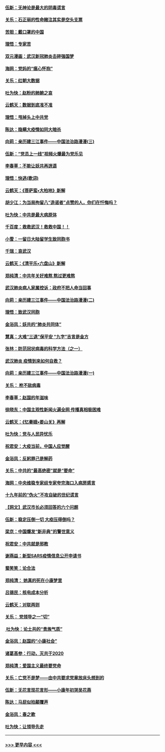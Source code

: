 #### [伍新：无神论是最大的阴毒谎言](../pages/nsc993/n11846129.md?t=02070131) 
#### [关乐：石正丽的性命赌注其实是空头支票](../pages/nsc993/n11846109.md?t=02070131) 
#### [苦胆：戴口罩的中国](../pages/nsc993/n11845576.md?t=02070131) 
#### [理悟：专家苦](../pages/nsc993/n11845564.md?t=02070131) 
#### [双元漫画：武汉新冠肺炎击碎强国梦](../pages/nsc993/n11843320.md?t=02070131) 
#### [海网：党妈的“瘟心怀抱”](../pages/nsc993/n11840740.md?t=02070131) 
#### [关乐：红朝大数据](../pages/nsc993/n11840675.md?t=02070131) 
#### [吐为快：赵粉的肺腑之哀](../pages/nsc993/n11840618.md?t=02070131) 
#### [云鹤天：数据到底准不准](../pages/nsc993/n11840325.md?t=02070131) 
#### [理悟：甩掉头上中共党](../pages/nsc993/n11838826.md?t=02070131) 
#### [陈达：隐瞒大疫情如同大暗杀](../pages/nsc993/n11838771.md?t=02070131) 
#### [向莉：亲历建三江事件——中国法治路漫漫(三)](../pages/nsc993/n11831825.md?t=02070131) 
#### [伍新：“党员上一线”视频火爆最为党乐见](../pages/nsc993/n11838200.md?t=02070131) 
#### [李春草：不能让妖共再逍遥](../pages/nsc993/n11838102.md?t=02070131) 
#### [理悟：快逃(歌词)](../pages/nsc993/n11838083.md?t=02070131) 
#### [云鹤天：《菩萨蛮▪大柏地》新解](../pages/nsc993/n11838059.md?t=02070131) 
#### [胡少江：为当局拘留八“造谣者”点赞的人，你们在忏悔吗？](../pages/nsc993/n11836801.md?t=02070131) 
#### [吐为快：中共是最大病原体](../pages/nsc993/n11836748.md?t=02070131) 
#### [千百度：救救武汉！救救中国！！](../pages/nsc993/n11836145.md?t=02070131) 
#### [小雪：一留日大陆留学生致同胞书](../pages/nsc993/n11834624.md?t=02070131) 
#### [千瑞：哀武汉](../pages/nsc993/n11833647.md?t=02070131) 
#### [云鹤天：《清平乐▪六盘山》新解](../pages/nsc993/n11833611.md?t=02070131) 
#### [郑纯清：中共年关好难熬 熬过更难熬](../pages/nsc993/n11833489.md?t=02070131) 
#### [武汉肺炎病人家属控诉：政府不把人命当回事](../pages/nsc993/n11833205.md?t=02070131) 
#### [向莉：亲历建三江事件——中国法治路漫漫(二)](../pages/nsc993/n11829102.md?t=02070131) 
#### [理悟：致武汉同胞](../pages/nsc993/n11831522.md?t=02070131) 
#### [金浴凤：妖共的“肺炎共同体”](../pages/nsc993/n11829448.md?t=02070131) 
#### [慧真：大难“三退”保平安 “九字”吉言是金方](../pages/nsc993/n11829501.md?t=02070131) 
#### [张林：防范冠状病毒的科学方法（之一）](../pages/nsc993/n11828618.md?t=02070131) 
#### [武汉肺炎 疫情到来如何自救？](../pages/nsc993/n11827632.md?t=02070131) 
#### [向莉：亲历建三江事件——中国法治路漫漫(一)](../pages/nsc993/n11827190.md?t=02070131) 
#### [关乐： 枪不敌病毒](../pages/nsc993/n11826746.md?t=02070131) 
#### [李春草：赵国的年滋味](../pages/nsc993/n11826321.md?t=02070131) 
#### [徐晓东：中国主观性新闻火遍全网 传播真相极困难](../pages/nsc993/n11826508.md?t=02070131) 
#### [云鹤天：《忆秦娥▪娄山关》再解](../pages/nsc993/n11824682.md?t=02070131) 
#### [吐为快：党与人民异忧乐](../pages/nsc993/n11824660.md?t=02070131) 
#### [祝君安：大疫当前，中国人应觉醒](../pages/nsc993/n11821946.md?t=02070131) 
#### [金浴凤：反躬罪己是解药](../pages/nsc993/n11820280.md?t=02070131) 
#### [关乐：中共的“最高绝密”就是“要命”](../pages/nsc993/n11816946.md?t=02070131) 
#### [海网：中央维稳专家组专家夸完海口入病房感言](../pages/nsc993/n11815138.md?t=02070131) 
#### [十九年前的“伪火”不攻自破的世纪谎言](../pages/nsc993/n11813238.md?t=02070131) 
#### [【网文】武汉市长必须回答的六个问题](../pages/nsc993/n11813848.md?t=02070131) 
#### [伍新：稳定压倒一切 大疫压得倒吗？](../pages/nsc993/n11812634.md?t=02070131) 
#### [梁京：中国爆发“新非典”的警世意义](../pages/nsc993/n11812554.md?t=02070131) 
#### [祝君安：中共就是邪教](../pages/nsc993/n11812431.md?t=02070131) 
#### [谢燕益：新型SARS疫情信息公开申请书](../pages/nsc993/n11808840.md?t=02070131) 
#### [蜀笑笑：论合法](../pages/nsc993/n11808064.md?t=02070131) 
#### [郑纯清： 她真的死在小康梦里](../pages/nsc993/n11806623.md?t=02070131) 
#### [吕锡民：核电成本分析](../pages/nsc993/n11806284.md?t=02070131) 
#### [云鹤天：对联两则](../pages/nsc993/n11805957.md?t=02070131) 
#### [关乐： 党领导之一“切”](../pages/nsc993/n11804505.md?t=02070131) 
#### [ 吐为快：论土共的“贵族气质”](../pages/nsc993/n11804490.md?t=02070131) 
#### [金浴凤：赵国的“小康社会”](../pages/nsc993/n11804452.md?t=02070131) 
#### [诸葛高参：行动，灭共于2020](../pages/nsc993/n11804120.md?t=02070131) 
#### [郑纯清：爱国主义最终要党命](../pages/nsc993/n11802197.md?t=02070131) 
#### [关乐：亡党不是梦——由中共要求党章放床头想到的](../pages/nsc993/n11802156.md?t=02070131) 
#### [伍新：无花言现花言形——小康年初哭吴花燕](../pages/nsc993/n11800044.md?t=02070131) 
#### [陈达：马屁似拍颠覆声](../pages/nsc993/n11800010.md?t=02070131) 
#### [金浴凤：春之歌](../pages/nsc993/n11797687.md?t=02070131) 
#### [吐为快：让领导先走](../pages/nsc993/n11797512.md?t=02070131) 

----
#### [ >>> 更早内容 <<< ](../indexes/nsc993-earlier.md)
